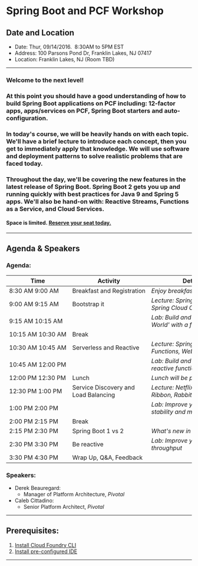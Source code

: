 # Spring Boot and PCF Workshop

## Date and Location
* Date: ​Thur, 09/14/2016.  8:30AM to 5PM EST
* Address:​ 100 Parsons Pond Dr, Franklin Lakes, NJ 07417
* Location:​ Franklin Lakes, NJ (Room TBD)

---

### Welcome to the next level! 

### At this point you should have a good understanding of how to build Spring Boot applications on PCF including: 12-factor apps, apps/services on PCF, Spring Boot starters and auto-configuration.

### In today's course, we will be heavily hands on with each topic. We'll have a brief lecture to introduce each concept, then you get to immediately apply that knowledge. We will use software and deployment patterns to solve realistic problems that are faced today.

### Throughout the day, we'll be covering the new features in the latest release of Spring Boot. Spring Boot 2 gets you up and running quickly with best practices for Java 9 and Spring 5 apps. We'll also be hand-on with: Reactive Streams, Functions as a Service, and Cloud Services.

#### Space is limited. [Reserve your seat today.]()

---

## Agenda & Speakers

### Agenda:
 
Time | Activity | Details
-----|----------|--------
8:30 AM ­9:00 AM | Breakfast and Registration | *Enjoy breakfast with the team*
9:00 AM ­9:15 AM | Bootstrap it | *Lecture: Spring Initializr, Spring Cloud Config*
9:15 AM ­10:15 AM | | *Lab: Build and deploy 'Hello World' with a feature flag*
10:15 AM 10:30 AM | Break
10:30 AM 10:45 AM | Serverless and Reactive | *Lecture: Spring Cloud Functions, WebFlux vs MVC*
10:45 AM 12:00 PM | | *Lab: Build and deploy a reactive function*
12:00 PM ­12:30 PM | Lunch | *Lunch will be provided*
12:30 PM ­1:00 PM | Service Discovery and Load Balancing | *Lecture: Netflix Eureka, Ribbon, Rabbit*
1:00 PM ­2:00 PM | | *Lab: Improve your apps' stability and maintainability*
2:00 PM ­2:15 PM | Break
2:15 PM 2:30 PM | Spring Boot 1 vs 2 | *What's new in Spring Boot 2*
2:30 PM ­3:30 PM | Be reactive | *Lab: Improve your apps' throughput*
3:30 PM ­4:30 PM | Wrap Up, Q&A, Feedback

### Speakers:

* Derek Beauregard: 
    * Manager of Platform Architecture, *Pivotal*
* Caleb Cittadino: 
    * Senior Platform Architect, *Pivotal*

---

## Prerequisites:

1. [Install Cloud Foundry CLI](https://docs.cloudfoundry.org/cf-cli/install-go-cli.html)
2. [Install pre-configured IDE]()

---